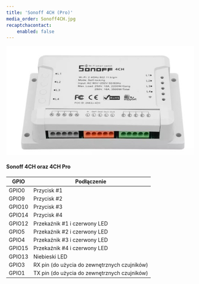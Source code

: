 ```yaml
---
title: 'Sonoff 4CH (Pro)'
media_order: Sonoff4CH.jpg
recaptchacontact:
    enabled: false
---
```


![](Sonoff4CH.jpg)

#### Sonoff 4CH oraz 4CH Pro

| GPIO | Podłączenie |
| - | - |
| GPIO0	| Przycisk #1 |
| GPIO9	| Przycisk #2 |
| GPIO10	| Przycisk #3 |
| GPIO14	| Przycisk #4 |
| GPIO12 | Przekaźnik #1 i czerwony LED |
| GPIO5 | Przekaźnik #2  i czerwony LED |
| GPIO4 | Przekaźnik #3  i czerwony LED |
| GPIO15 | Przekaźnik #4  i czerwony LED |
| GPIO13 | Niebieski LED |
| GPIO3	| RX pin (do użycia do zewnętrznych czujników) |
| GPIO1	| TX pin (do użycia do zewnętrznych czujników) |